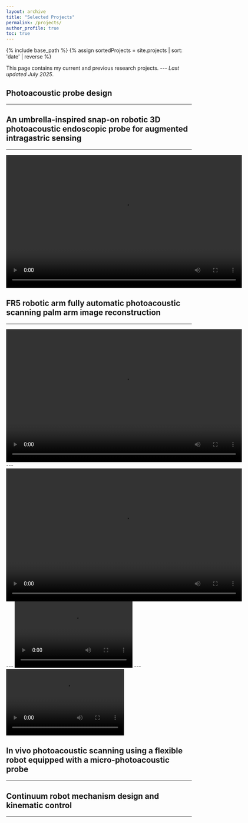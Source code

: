 ```yaml
---
layout: archive
title: "Selected Projects"
permalink: /projects/
author_profile: true
toc: true
---
```

{% include base_path %}
{% assign sortedProjects = site.projects | sort: 'date' | reverse %}

This page contains my current and previous research projects. --- _Last updated July 2025_.

## Photoacoustic probe design 
---




## An umbrella-inspired snap-on robotic 3D photoacoustic endoscopic probe for augmented intragastric sensing
---
<video width="640" height="360" controls>
  <source src="/images/projects/Umb/e8ba14de9824d94ccde295ceeab25428.mp4">
  Your browser does not support the video tag.
</video>


## FR5 robotic arm fully automatic photoacoustic scanning palm arm image reconstruction
---
<video width="640" height="360" controls>
  <source src="/images/projects/RA_PA_Armscan/15dc18d194005171f56e028d0d4b53d4.mp4">
  Your browser does not support the video tag.
</video>
---
<video width="640" height="360" controls>
  
  <source src="/images/projects/RA_PA_Armscan/24b5955534ea9a7dd513ebae8efbc246.mp4">
  Your browser does not support the video tag.
</video>
---
<video width="320" height="180" controls>
  <source src="/images/projects/RA_PA_Armscan/red.mp4">
  Your browser does not support the video tag.
</video>
---
<video width="320" height="180" controls>
  <source src="/images/projects/RA_PA_Armscan/white.mp4">
  Your browser does not support the video tag.
</video>



## In vivo photoacoustic scanning using a flexible robot equipped with a micro-photoacoustic probe
---


## Continuum robot mechanism design and kinematic control
---



